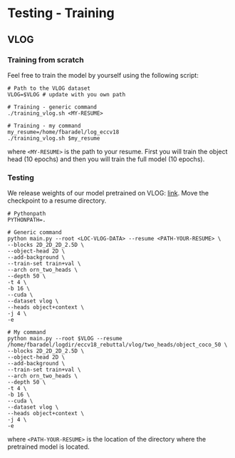 # Testing - Training

## VLOG

### Training from scratch
Feel free to train the model by yourself using the following script:

```shell
# Path to the VLOG dataset
VLOG=$VLOG # update with you own path

# Training - generic command
./training_vlog.sh <MY-RESUME>

# Training - my command
my_resume=/home/fbaradel/log_eccv18
./training_vlog.sh $my_resume

```
where `<MY-RESUME>` is the path to your resume.
First you will train the object head (10 epochs) and then you will train the full model (10 epochs).

### Testing
We release weights of our model pretrained on VLOG: [link](https://drive.google.com/open?id=12rSb41HGKm_u93isZJArG-RukLpPmJFI).
Move the checkpoint to a resume directory.
```shell
# Pythonpath
PYTHONPATH=.

# Generic command
python main.py --root <LOC-VLOG-DATA> --resume <PATH-YOUR-RESUME> \
--blocks 2D_2D_2D_2.5D \
--object-head 2D \
--add-background \
--train-set train+val \
--arch orn_two_heads \
--depth 50 \
-t 4 \
-b 16 \
--cuda \
--dataset vlog \
--heads object+context \
-j 4 \
-e 

# My command
python main.py --root $VLOG --resume /home/fbaradel/logdir/eccv18_rebuttal/vlog/two_heads/object_coco_50 \
--blocks 2D_2D_2D_2.5D \
--object-head 2D \
--add-background \
--train-set train+val \
--arch orn_two_heads \
--depth 50 \
-t 4 \
-b 16 \
--cuda \
--dataset vlog \
--heads object+context \
-j 4 \
-e 
```
where `<PATH-YOUR-RESUME>` is the location of the directory where the pretrained model is located.
